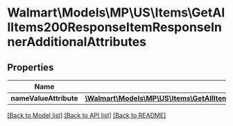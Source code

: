 # Walmart\Models\MP\US\Items\GetAllItems200ResponseItemResponseInnerAdditionalAttributes

## Properties

Name | Type | Description | Notes
------------ | ------------- | ------------- | -------------
**nameValueAttribute** | [**\Walmart\Models\MP\US\Items\GetAllItems200ResponseItemResponseInnerAdditionalAttributesNameValueAttributeInner[]**](GetAllItems200ResponseItemResponseInnerAdditionalAttributesNameValueAttributeInner.md) |  | [optional]


[[Back to Model list]](./) [[Back to API list]](../../../../../README.md#supported-apis) [[Back to README]](../../../../../README.md)
